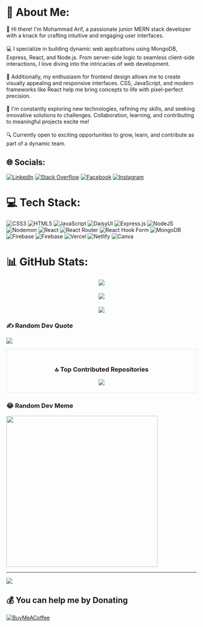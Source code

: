 # 💫 About Me:
👋 Hi there! I'm  Mohammad Arif, a passionate junior MERN stack developer with a knack for crafting intuitive and engaging user interfaces.<br><br>💻 I specialize in building dynamic web applications using MongoDB, Express, React, and Node.js. From server-side logic to seamless client-side interactions, I love diving into the intricacies of web development.<br><br>🎨 Additionally, my enthusiasm for frontend design allows me to create visually appealing and responsive interfaces. CSS, JavaScript, and modern frameworks like React help me bring concepts to life with pixel-perfect precision.<br><br>🌟 I'm constantly exploring new technologies, refining my skills, and seeking innovative solutions to challenges. Collaboration, learning, and contributing to meaningful projects excite me!<br><br>🔍 Currently open to exciting opportunities to grow, learn, and contribute as part of a dynamic team.


## 🌐 Socials:
[![LinkedIn](https://img.shields.io/badge/LinkedIn-%230077B5.svg?logo=linkedin&logoColor=white)](https://linkedin.com/in/mohammad-arif-504b27210) [![Stack Overflow](https://img.shields.io/badge/-Stackoverflow-FE7A16?logo=stack-overflow&logoColor=white)](https://stackoverflow.com/users/22719927) 
[![Facebook](https://img.shields.io/badge/Facebook-%231877F2.svg?logo=Facebook&logoColor=white)](https://facebook.com/100052356673540) [![Instagram](https://img.shields.io/badge/Instagram-%23E4405F.svg?logo=Instagram&logoColor=white)](https://instagram.com/arif_kh_12) 

# 💻 Tech Stack:
![CSS3](https://img.shields.io/badge/css3-%231572B6.svg?style=for-the-badge&logo=css3&logoColor=white) ![HTML5](https://img.shields.io/badge/html5-%23E34F26.svg?style=for-the-badge&logo=html5&logoColor=white) ![JavaScript](https://img.shields.io/badge/javascript-%23323330.svg?style=for-the-badge&logo=javascript&logoColor=%23F7DF1E) ![DaisyUI](https://img.shields.io/badge/daisyui-5A0EF8?style=for-the-badge&logo=daisyui&logoColor=white) ![Express.js](https://img.shields.io/badge/express.js-%23404d59.svg?style=for-the-badge&logo=express&logoColor=%2361DAFB) ![NodeJS](https://img.shields.io/badge/node.js-6DA55F?style=for-the-badge&logo=node.js&logoColor=white) ![Nodemon](https://img.shields.io/badge/NODEMON-%23323330.svg?style=for-the-badge&logo=nodemon&logoColor=%BBDEAD) ![React](https://img.shields.io/badge/react-%2320232a.svg?style=for-the-badge&logo=react&logoColor=%2361DAFB) ![React Router](https://img.shields.io/badge/React_Router-CA4245?style=for-the-badge&logo=react-router&logoColor=white) ![React Hook Form](https://img.shields.io/badge/React%20Hook%20Form-%23EC5990.svg?style=for-the-badge&logo=reacthookform&logoColor=white) ![MongoDB](https://img.shields.io/badge/MongoDB-%234ea94b.svg?style=for-the-badge&logo=mongodb&logoColor=white) ![Firebase](https://img.shields.io/badge/Firebase-039BE5?style=for-the-badge&logo=Firebase&logoColor=white) ![Firebase](https://img.shields.io/badge/firebase-%23039BE5.svg?style=for-the-badge&logo=firebase) ![Vercel](https://img.shields.io/badge/vercel-%23000000.svg?style=for-the-badge&logo=vercel&logoColor=white) ![Netlify](https://img.shields.io/badge/netlify-%23000000.svg?style=for-the-badge&logo=netlify&logoColor=#00C7B7) ![Canva](https://img.shields.io/badge/Canva-%2300C4CC.svg?style=for-the-badge&logo=Canva&logoColor=white)

  # 📊 GitHub Stats:
<div align="center">

 <p style="margin-bottom: 20px;">
    <img src="https://github-readme-stats.vercel.app/api?username=Mohammadarifcoding&theme=dark&hide_border=false&include_all_commits=false&count_private=false">
  </p>
  <p style="margin-bottom: 20px;">
    <img src="https://github-readme-streak-stats.herokuapp.com/?user=Mohammadarifcoding&theme=dark&hide_border=false">
  </p>
  <img src="https://github-readme-stats.vercel.app/api/top-langs/?username=Mohammadarifcoding&theme=dark&hide_border=false&include_all_commits=false&count_private=false&layout=compact">
</div>


### ✍️ Random Dev Quote
![](https://quotes-github-readme.vercel.app/api?type=horizontal&theme=radical)

<div align="center" style="border: 1px solid #e4e4e4; padding: 20px;">
  <h3>🔝 Top Contributed Repositories</h3>
  <img src="https://github-contributor-stats.vercel.app/api?username=Mohammadarifcoding&limit=5&theme=dark&combine_all_yearly_contributions=true">
</div>

### 😂 Random Dev Meme
<img src='https://randommeme-five.vercel.app/' style="height: 400px;"/>

---
[![](https://visitcount.itsvg.in/api?id=Mohammadarifcoding&icon=0&color=0)](https://visitcount.itsvg.in)

  ## 💰 You can help me by Donating
  [![BuyMeACoffee](https://img.shields.io/badge/Buy%20Me%20a%20Coffee-ffdd00?style=for-the-badge&logo=buy-me-a-coffee&logoColor=black)](https://buymeacoffee.com/nabirasek4) 

  
<!-- Proudly created with GPRM ( https://gprm.itsvg.in ) -->
